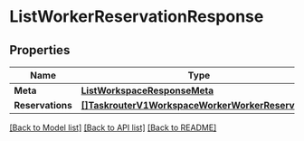 # ListWorkerReservationResponse

## Properties

Name | Type | Description | Notes
------------ | ------------- | ------------- | -------------
**Meta** | [**ListWorkspaceResponseMeta**](ListWorkspaceResponseMeta.md) |  |[optional] 
**Reservations** | [**[]TaskrouterV1WorkspaceWorkerWorkerReservation**](TaskrouterV1WorkspaceWorkerWorkerReservation.md) |  |[optional] 

[[Back to Model list]](../README.md#documentation-for-models) [[Back to API list]](../README.md#documentation-for-api-endpoints) [[Back to README]](../README.md)


